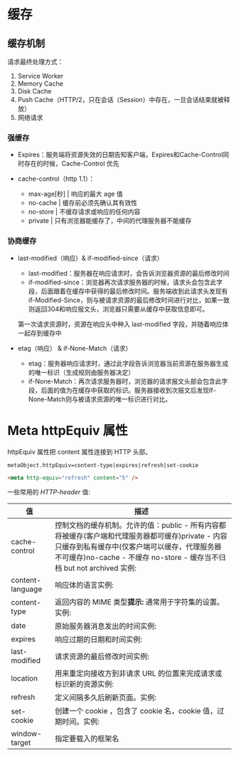 # 缓存

## 缓存机制

请求最终处理方式：

1. Service Worker
2. Memory Cache
3. Disk Cache
4. Push Cache（HTTP/2，只在会话（Session）中存在，一旦会话结束就被释放）
5. 网络请求

### 强缓存

- Expires：服务端将资源失效的日期告知客户端，Expires和Cache-Control同时存在的时候，Cache-Control 优先
- cache-control（http 1.1）：

  - max-age[秒] | 响应的最大 age 值
  - no-cache | 缓存前必须先确认其有效性
  - no-store | 不缓存请求或响应的任何内容
  - private  | 只有浏览器能缓存了，中间的代理服务器不能缓存

### 协商缓存

- last-modified（响应）& if-modified-since（请求）

  - last-modified：服务器在响应请求时，会告诉浏览器资源的最后修改时间
  - if-modified-since：浏览器再次请求服务器的时候，请求头会包含此字段，后面跟着在缓存中获得的最后修改时间。服务端收到此请求头发现有if-Modified-Since，则与被请求资源的最后修改时间进行对比，如果一致则返回304和响应报文头，浏览器只需要从缓存中获取信息即可。

  第一次请求资源时，资源在响应头中种入 last-modified 字段，并随着响应体一起存到缓存中


- etag（响应） & if-None-Match（请求）
  -  etag：服务器响应请求时，通过此字段告诉浏览器当前资源在服务器生成的唯一标识（生成规则由服务器决定）
  - if-None-Match：再次请求服务器时，浏览器的请求报文头部会包含此字段，后面的值为在缓存中获取的标识。服务器接收到次报文后发现If-None-Match则与被请求资源的唯一标识进行对比。

# Meta httpEquiv 属性

httpEquiv 属性把 content 属性连接到 HTTP 头部。

`metaObject.httpEquiv=content-type|expires|refresh|set-cookie`

```html
<meta http-equiv="refresh" content="5" />
```

一些常用的 _HTTP-header_ 值:

| 值               | 描述                                                                                                                                                                                                                                                                            |
| ---------------- | ------------------------------------------------------------------------------------------------------------------------------------------------------------------------------------------------------------------------------------------------------------------------------- |
| cache-control    | 控制文档的缓存机制。允许的值：public - 所有内容都将被缓存(客户端和代理服务器都可缓存)private - 内容只缓存到私有缓存中(仅客户端可以缓存，代理服务器不可缓存)no-cache - 不缓存 no-store - 缓存当不归档 but not archived 实例:<meta http-equiv="cache-control" content="no-cache"> |
| content-language | 响应体的语言实例:<meta http-equiv="content-language" content="en-US">                                                                                                                                                                                                           |
| content-type     | 返回内容的 MIME 类型**提示:** 通常用于字符集的设置。实例:<meta http-equiv="content-type" content="text/html; charset=UTF-8">                                                                                                                                                    |
| date             | 原始服务器消息发出的时间实例:<meta http-equiv="date" content="Wed, 16 Feb 2011 22:34:13 GMT">                                                                                                                                                                                   |
| expires          | 响应过期的日期和时间实例:<meta http-equiv="expires" content="Fri, 30 Dec 2011 12:00:00 GMT">                                                                                                                                                                                    |
| last-modified    | 请求资源的最后修改时间实例:<meta http-equiv="last-modified" content="Mon, 03 Jan 2011 17:45:57 GMT">                                                                                                                                                                            |
| location         | 用来重定向接收方到非请求 URL 的位置来完成请求或标识新的资源实例:<meta http-equiv="location" content="URL=http://www.runoob.com">                                                                                                                                                |
| refresh          | 定义间隔多久后刷新页面。实例:<meta http-equiv="refresh" content="300">                                                                                                                                                                                                          |
| set-cookie       | 创建一个 cookie ，包含了 cookie 名，cookie 值，过期时间。实例:<meta http-equiv="set-cookie" content="runoobcookie=myContent;expires=Fri, 30 Dec 2015 12:00:00 GMT; path=http://www.runoob.com">                                                                                 |
| window-target    | 指定要载入的框架名                                                                                                                                                                                                                                                              |


